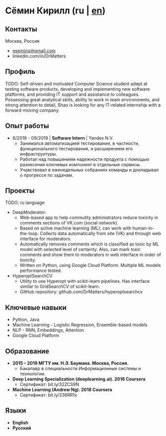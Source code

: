 # Сёмин Кирилл (ru | [en](https://DrMatters.github.io))
## Контакты
Москва, Россия
 - qseminq@gmail.com
 - linkedin.com/in/DrMatters

## Профиль
TODO:
Self-driven and motivated Computer Science student adept at testing software products, developing and implementing new software platforms, and providing IT support and assistance to colleagues. Possessing great analytical skills, ability to work in team environments, and strong attention to detail, Shao is looking for any IT-related internship with a forward-moving company.

## Опыт работы
 - 6/2019 - 09/2019 | **Software Intern** | Yandex N.V.
   - Занимался автоматизацией тестирования, в частности, функционального тестирования, и расширением его инфраструктуры.
   - Работал над повышением надежности продукта с помощью разнесения ключевых компонент в отдельные сервисы.
   - Учавствовал в еженедельных собраниях команды и докладывал о прогрессе по задачам.

## Проекты
TODO: ru language
- DeepModerator:
   - Web-based app to help commutity administrators reduce toxicity in comments sections of VK.com (social network).
   - Based on active machine learning (ML), can work with human-in-the-loop. Collects data automatically from site (VK) and through web interface for moderators.
   - Automatically removes comments which is classified as toxic by ML model with selected level of certainty. Also, can mark toxic comments and show them to moderators in web interface in order of toxicity.
   - Written on Python, using Google Cloud Platform. Multiple ML models performance tested.
- HyperoptSearchCV
   - Utility to use Hyperopt with scikit-learn pipelines. Has interface similar to GridSearchCV of scikit-learn.
   - GitHub repository: github.com/DrMatters/hyperoptsearchcv

## Ключевые навыки
 - Python, Java
 - Machine Learning - Logistic Regression, Ensemble-based models
 - NLP - RNN, Embeddings, Attention
 - Google Cloud Platform

## Образование
 - **2015 – 2019 МГТУ им. Н.Э. Баумана. Москва, Россия.**
 	- Бакалавр в специальности Информационные системы и технологии.
 - **Deep Learning Specialization (deeplearning.ai). 2018 Coursera**
 	- Сертификат: bit.ly/32ZCS9N
  - **Machine Learning (Andrew Ng). 2018 Coursera**
 	- Сертификат: bit.ly/336RR1x

## Языки
 - **English**
 - **Русский**